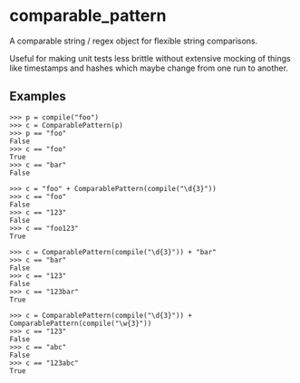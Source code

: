 # comparable_pattern

A comparable string / regex object for flexible string comparisons.

Useful for making unit tests less brittle without extensive mocking of things like timestamps and hashes which maybe change from one run to another.

## Examples

```doctest
>>> p = compile("foo")
>>> c = ComparablePattern(p)
>>> p == "foo"
False
>>> c == "foo"
True
>>> c == "bar"
False

>>> c = "foo" + ComparablePattern(compile("\d{3}"))
>>> c == "foo"
False
>>> c == "123"
False
>>> c == "foo123"
True

>>> c = ComparablePattern(compile("\d{3}")) + "bar"
>>> c == "bar"
False
>>> c == "123"
False
>>> c == "123bar"
True

>>> c = ComparablePattern(compile("\d{3}")) + ComparablePattern(compile("\w{3}"))
>>> c == "123"
False
>>> c == "abc"
False
>>> c == "123abc"
True
```
